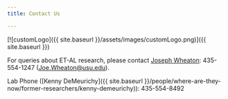 ```yaml
---
title: Contact Us

---
```


[![customLogo]({{ site.baseurl }}/assets/images/customLogo.png)]({{ site.baseurl }})

For queries about ET-AL research, please contact [Joseph Wheaton](https://joewheaton-org.github.io/joewheaton.org/contact): 435-554-1247 (Joe.Wheaton@usu.edu). 

Lab Phone ([Kenny DeMeurichy]({{ site.baseurl }}/people/where-are-they-now/former-researchers/kenny-demeurichy)): 435-554-8492

